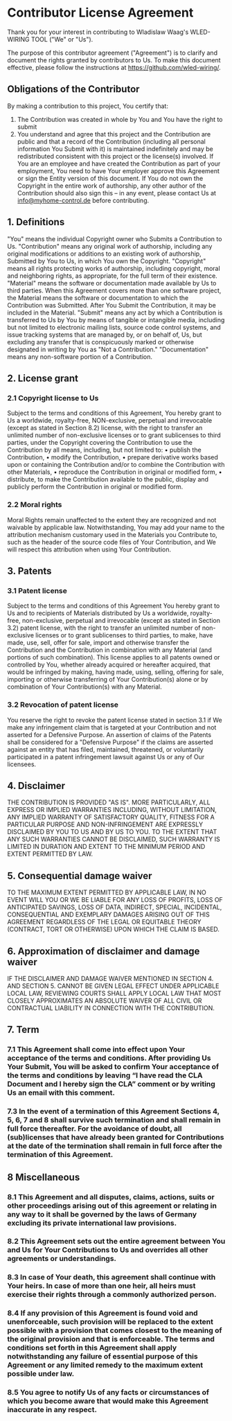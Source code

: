 # Contributor License Agreement

Thank you for your interest in contributing to Wladislaw Waag's WLED-WIRING TOOL ("We" or "Us").

The purpose of this contributor agreement ("Agreement") is to clarify and document the rights granted by contributors to Us. To make this document effective, please follow the instructions at https://github.com/wled-wiring/.

## Obligations of the Contributor

By making a contribution to this project, You certify that:
1)	The Contribution was created in whole by You and You have the right to submit
2)	You understand and agree that this project and the Contribution are public and that a record of the Contribution (including all personal information You Submit with it) is maintained indefinitely and may be redistributed consistent with this project or the license(s) involved.
If You are an employee and have created the Contribution as part of your employment, You need to have Your employer approve this Agreement or sign the Entity version of this document. If You do not own the Copyright in the entire work of authorship, any other author of the Contribution should also sign this – in any event, please contact Us at info@myhome-control.de before contributing.
## 1. Definitions
"You" means the individual Copyright owner who Submits a Contribution to Us.
"Contribution" means any original work of authorship, including any original modifications or additions to an existing work of authorship, Submitted by You to Us, in which You own the Copyright.
"Copyright" means all rights protecting works of authorship, including copyright, moral and neighboring rights, as appropriate, for the full term of their existence.
"Material" means the software or documentation made available by Us to third parties. When this Agreement covers more than one software project, the Material means the software or documentation to which the Contribution was Submitted. After You Submit the Contribution, it may be included in the Material.
"Submit" means any act by which a Contribution is transferred to Us by You by means of tangible or intangible media, including but not limited to electronic mailing lists, source code control systems, and issue tracking systems that are managed by, or on behalf of, Us, but excluding any transfer that is conspicuously marked or otherwise designated in writing by You as "Not a Contribution."
"Documentation" means any non-software portion of a Contribution.
## 2. License grant
### 2.1 Copyright license to Us
Subject to the terms and conditions of this Agreement, You hereby grant to Us a worldwide, royalty-free, NON-exclusive, perpetual and irrevocable (except as stated in Section 8.2) license, with the right to transfer an unlimited number of non-exclusive licenses or to grant sublicenses to third parties, under the Copyright covering the Contribution to use the Contribution by all means, including, but not limited to: 
•	publish the Contribution,
•	modify the Contribution,
•	prepare derivative works based upon or containing the Contribution and/or to combine the Contribution with other Materials,
•	reproduce the Contribution in original or modified form,
•	distribute, to make the Contribution available to the public, display and publicly perform the Contribution in original or modified form.
### 2.2 Moral rights
Moral Rights remain unaffected to the extent they are recognized and not waivable by applicable law. Notwithstanding, You may add your name to the attribution mechanism customary used in the Materials you Contribute to, such as the header of the source code files of Your Contribution, and We will respect this attribution when using Your Contribution.
## 3. Patents
### 3.1 Patent license
Subject to the terms and conditions of this Agreement You hereby grant to Us and to recipients of Materials distributed by Us a worldwide, royalty-free, non-exclusive, perpetual and irrevocable (except as stated in Section 3.2) patent license, with the right to transfer an unlimited number of non-exclusive licenses or to grant sublicenses to third parties, to make, have made, use, sell, offer for sale, import and otherwise transfer the Contribution and the Contribution in combination with any Material (and portions of such combination). This license applies to all patents owned or controlled by You, whether already acquired or hereafter acquired, that would be infringed by making, having made, using, selling, offering for sale, importing or otherwise transferring of Your Contribution(s) alone or by combination of Your Contribution(s) with any Material.
### 3.2 Revocation of patent license
You reserve the right to revoke the patent license stated in section 3.1 if We make any infringement claim that is targeted at your Contribution and not asserted for a Defensive Purpose. An assertion of claims of the Patents shall be considered for a "Defensive Purpose" if the claims are asserted against an entity that has filed, maintained, threatened, or voluntarily participated in a patent infringement lawsuit against Us or any of Our licensees.
## 4. Disclaimer
THE CONTRIBUTION IS PROVIDED "AS IS". MORE PARTICULARLY, ALL EXPRESS OR IMPLIED WARRANTIES INCLUDING, WITHOUT LIMITATION, ANY IMPLIED WARRANTY OF SATISFACTORY QUALITY, FITNESS FOR A PARTICULAR PURPOSE AND NON-INFRINGEMENT ARE EXPRESSLY DISCLAIMED BY YOU TO US AND BY US TO YOU. TO THE EXTENT THAT ANY SUCH WARRANTIES CANNOT BE DISCLAIMED, SUCH WARRANTY IS LIMITED IN DURATION AND EXTENT TO THE MINIMUM PERIOD AND EXTENT PERMITTED BY LAW.
## 5. Consequential damage waiver
TO THE MAXIMUM EXTENT PERMITTED BY APPLICABLE LAW, IN NO EVENT WILL YOU OR WE BE LIABLE FOR ANY LOSS OF PROFITS, LOSS OF ANTICIPATED SAVINGS, LOSS OF DATA, INDIRECT, SPECIAL, INCIDENTAL, CONSEQUENTIAL AND EXEMPLARY DAMAGES ARISING OUT OF THIS AGREEMENT REGARDLESS OF THE LEGAL OR EQUITABLE THEORY (CONTRACT, TORT OR OTHERWISE) UPON WHICH THE CLAIM IS BASED.
## 6. Approximation of disclaimer and damage waiver
IF THE DISCLAIMER AND DAMAGE WAIVER MENTIONED IN SECTION 4. AND SECTION 5. CANNOT BE GIVEN LEGAL EFFECT UNDER APPLICABLE LOCAL LAW, REVIEWING COURTS SHALL APPLY LOCAL LAW THAT MOST CLOSELY APPROXIMATES AN ABSOLUTE WAIVER OF ALL CIVIL OR CONTRACTUAL LIABILITY IN CONNECTION WITH THE CONTRIBUTION.
## 7. Term
### 7.1 This Agreement shall come into effect upon Your acceptance of the terms and conditions. After providing Us Your Submit, You will be asked to confirm Your acceptance of the terms and conditions by leaving “I have read the CLA Document and I hereby sign the CLA” comment or by writing Us an email with this comment.
### 7.3 In the event of a termination of this Agreement Sections 4, 5, 6, 7 and 8 shall survive such termination and shall remain in full force thereafter. For the avoidance of doubt, all (sub)licenses that have already been granted for Contributions at the date of the termination shall remain in full force after the termination of this Agreement.
## 8 Miscellaneous
### 8.1 This Agreement and all disputes, claims, actions, suits or other proceedings arising out of this agreement or relating in any way to it shall be governed by the laws of Germany excluding its private international law provisions.
### 8.2 This Agreement sets out the entire agreement between You and Us for Your Contributions to Us and overrides all other agreements or understandings.
### 8.3 In case of Your death, this agreement shall continue with Your heirs. In case of more than one heir, all heirs must exercise their rights through a commonly authorized person.
### 8.4 If any provision of this Agreement is found void and unenforceable, such provision will be replaced to the extent possible with a provision that comes closest to the meaning of the original provision and that is enforceable. The terms and conditions set forth in this Agreement shall apply notwithstanding any failure of essential purpose of this Agreement or any limited remedy to the maximum extent possible under law.
### 8.5 You agree to notify Us of any facts or circumstances of which you become aware that would make this Agreement inaccurate in any respect.

